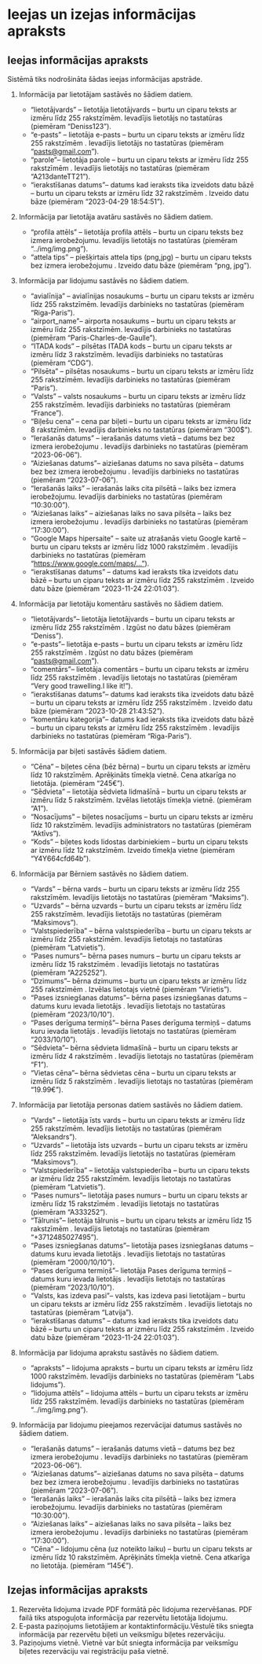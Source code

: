  # Ieejas un izejas informācijas apraksts
 ##  Ieejas informācijas apraksts

Sistēmā tiks nodrošināta šādas ieejas informācijas apstrāde.
1. Informācija par lietotājam sastāvēs no šādiem datiem.
   - “lietotājvards” – lietotāja lietotājvards – burtu un ciparu teksts ar izmēru līdz 255 rakstzīmēm. Ievadījis lietotājs no tastatūras (piemēram “Deniss123”).
   - “e-pasts” – lietotāja e-pasts – burtu un ciparu teksts ar izmēru līdz 255 rakstzīmēm . Ievadījis lietotājs no tastatūras (piemēram “pasts@gmail.com”).
   - “parole”– lietotāja parole – burtu un ciparu teksts ar izmēru līdz 255 rakstzīmēm . Ievadījis lietotājs no tastatūras (piemēram “A213danteTT21”).
   - “ierakstīšanas datums”– datums kad ieraksts tika izveidots datu bāzē – burtu un ciparu teksts ar izmēru līdz 32 rakstzīmēm . Izveido datu bāze (piemēram “2023-04-29 18:54:51”).
2. Informācija par lietotāja avatāru  sastāvēs no šādiem datiem.
   -	“profila attēls” – lietotāja profila attēls – burtu un ciparu teksts bez izmera ierobežojumu. Ievadījis lietotājs no tastatūras (piemēram “../img/img.png”).
   -	“attela tips” – piešķirtais attela tips (png,jpg) – burtu un ciparu teksts bez izmera ierobežojumu . Izveido datu bāze (piemēram “png, jpg”).
3. Informācija par lidojumu sastāvēs no šādiem datiem.
   -	“avialīnija” – avialīnijas nosaukums – burtu un ciparu teksts ar izmēru līdz 255 rakstzīmēm. Ievadījis darbinieks no tastatūras (piemēram “Riga-Paris”).
   -	“airport_name”– airporta nosaukums – burtu un ciparu teksts ar izmēru līdz 255 rakstzīmēm. Ievadījis darbinieks no tastatūras (piemēram “Paris-Charles-de-Gaulle”).
   -	“ITADA kods” – pilsētas ITADA kods – burtu un ciparu teksts ar izmēru līdz 3 rakstzīmēm. Ievadījis darbinieks no tastatūras (piemēram “CDG”).
   -	“Pilsēta” – pilsētas nosaukums – burtu un ciparu teksts ar izmēru līdz 255 rakstzīmēm. Ievadījis darbinieks no tastatūras (piemēram “Paris”).
   -	“Valsts” – valsts nosaukums – burtu un ciparu teksts ar izmēru līdz 255 rakstzīmēm. Ievadījis darbinieks no tastatūras (piemēram “France”).
   -	“Biļešu cena” – cena par biļeti – burtu un ciparu teksts ar izmēru līdz 8 rakstzīmēm. Ievadījis darbinieks no tastatūras (piemēram “300$”).
   -	“Ierašanās datums” – ierašanās datums vietā – datums bez bez izmera ierobežojumu . Ievadījis darbinieks no tastatūras (piemēram “2023-06-06”).
   -	“Aiziešanas datums”– aiziešanas datums no sava pilsēta – datums bez bez izmera ierobežojumu . Ievadījis darbinieks no tastatūras (piemēram “2023-07-06”).
   -	“Ierašanās laiks” – ierašanās laiks cita pilsētā – laiks bez izmera ierobežojumu. Ievadījis darbinieks no tastatūras (piemēram “10:30:00”).
   -	“Aiziešanas laiks” – aiziešanas laiks no sava pilsēta – laiks bez izmera ierobežojumu . Ievadījis darbinieks no tastatūras (piemēram “17:30:00”).
   -	“Google Maps hipersaite” – saite uz atrašanās vietu Google kartē – burtu un ciparu teksts ar izmēru līdz 1000 rakstzīmēm . Ievadījis darbinieks no tastatūras (piemēram “https://www.google.com/maps/...”).
   -	“ierakstīšanas datums” – datums kad ieraksts tika izveidots datu bāzē – burtu un ciparu teksts ar izmēru līdz 255 rakstzīmēm . Izveido datu bāze (piemēram “2023-11-24 22:01:03”).
4. Informācija par lietotāju komentāru sastāvēs no šādiem datiem.
   -	“lietotājvards”– lietotāja lietotājvards – burtu un ciparu teksts ar izmēru līdz 255 rakstzīmēm . Izgūst no datu bāzes (piemēram “Deniss”).
   -	“e-pasts”– lietotāja e-pasts – burtu un ciparu teksts ar izmēru līdz 255 rakstzīmēm . Izgūst no datu bāzes (piemēram “pasts@gmail.com”).
   -	“comentārs”– lietotāja comentārs – burtu un ciparu teksts ar izmēru līdz 255 rakstzīmēm . Ievadījis lietotajs no tastatūras (piemēram “Very good trawelling.I like it!”).
   -	“ierakstīšanas datums”– datums kad ieraksts tika izveidots datu bāzē – burtu un ciparu teksts ar izmēru līdz 255 rakstzīmēm . Izveido datu bāze (piemēram “2023-10-28 21:43:52”).
   -	“komentāru kategorija”– datums kad ieraksts tika izveidots datu bāzē – burtu un ciparu teksts ar izmēru līdz 255 rakstzīmēm . Ievadījis darbinieks no tastatūras (piemēram “Riga-Paris”).

5. Informācija par biļeti sastāvēs šādiem datiem.
   -	“Cēna” – biļetes cēna (bēz bērna) – burtu un ciparu teksts ar izmēru līdz 10 rakstzīmēm. Aprēķināts tīmekļa vietnē. Cena atkarīga no lietotāja. (piemēram “245€”).
   -	“Sēdvieta” – lietotāja sēdvieta lidmašīnā – burtu un ciparu teksts ar izmēru līdz 5 rakstzīmēm. Izvēlas lietotājs tīmekļa vietnē. (piemēram “A1”).
   -	“Nosacījums” – biļetes nosacījums – burtu un ciparu teksts ar izmēru līdz 10 rakstzīmēm. Ievadījis administrators no tastatūras (piemēram “Aktīvs”).
   -	“Kods” – biļetes kods lidostas darbiniekiem – burtu un ciparu teksts ar izmēru līdz 12 rakstzīmēm. Izveido tīmekļa vietne (piemēram “Y4Y664cfd64b”).
6. Informācija par Bērniem sastāvēs no šādiem datiem.
   -	“Vards” – bērna vards – burtu un ciparu teksts ar izmēru līdz 255 rakstzīmēm. Ievadījis lietotājs no tastatūras (piemēram “Maksims”).
   -	“Uzvards” – bērna uzvards – burtu un ciparu teksts ar izmēru līdz 255 rakstzīmēm. Ievadījis lietotājs no tastatūras (piemēram “Maksimovs”).
   -	“Valstspiederība” – bērna valstspiederība – burtu un ciparu teksts ar izmēru līdz 255 rakstzīmēm. Ievadījis lietotajs no tastatūras (piemēram “Latvietis”).
   -	“Pases numurs”– bērna pases numurs – burtu un ciparu teksts ar izmēru līdz 15 rakstzīmēm . Ievadījis lietotajs no tastatūras (piemēram “A225252”).
   -	“Dzimums”– bērna dzimums – burtu un ciparu teksts ar izmēru līdz 255 rakstzīmēm . Izvēlas lietotajs vietnē (piemēram “Virietis”).
   -	“Pases izsniegšanas datums”– bērna pases izsniegšanas datums – datums kuru ievada lietotājs . Ievadījis lietotajs no tastatūras (piemēram “2023/10/10”).
   -	“Pases derīguma termiņš”– bērna Pases derīguma termiņš – datums kuru ievada lietotājs  . Ievadījis lietotajs no tastatūras (piemēram “2033/10/10”).
   -	“Sēdvieta”– bērna sēdvieta lidmašīnā – burtu un ciparu teksts ar izmēru līdz 4 rakstzīmēm . Ievadījis lietotajs no tastatūras (piemēram “F1”).
   -	“Vietas cēna”– bērna sēdvietas cēna – burtu un ciparu teksts ar izmēru līdz 5 rakstzīmēm . Ievadījis lietotajs no tastatūras (piemēram “19.99€”).
7. Informācija par lietotāja personas datiem sastāvēs no šādiem datiem.
   -	“Vards” – lietotāja īsts vards – burtu un ciparu teksts ar izmēru līdz 255 rakstzīmēm. Ievadījis lietotājs no tastatūras (piemēram “Aleksandrs”).
   -	“Uzvards” – lietotāja īsts uzvards – burtu un ciparu teksts ar izmēru līdz 255 rakstzīmēm. Ievadījis lietotājs no tastatūras (piemēram “Maksimovs”).
   -	“Valstspiederība” – lietotāja valstspiederība – burtu un ciparu teksts ar izmēru līdz 255 rakstzīmēm. Ievadījis lietotajs no tastatūras (piemēram “Latvietis”).
   -	“Pases numurs”– lietotāja pases numurs – burtu un ciparu teksts ar izmēru līdz 15 rakstzīmēm . Ievadījis lietotajs no tastatūras (piemēram “A333252”).
   -	“Tālrunis”– lietotāja tālrunis – burtu un ciparu teksts ar izmēru līdz 15 rakstzīmēm . Ievadījis lietotajs no tastatūras (piemēram “+3712485027495”).
   -	“Pases izsniegšanas datums”– lietotāja pases izsniegšanas datums – datums kuru ievada lietotājs . Ievadījis lietotajs no tastatūras (piemēram “2000/10/10”).
   -	“Pases derīguma termiņš”– lietotāja Pases derīguma termiņš – datums kuru ievada lietotājs  . Ievadījis lietotajs no tastatūras (piemēram “2023/10/10”). 
   -	“Valsts, kas izdeva pasi”– valsts, kas izdeva pasi lietotājam – burtu un ciparu teksts ar izmēru līdz 255 rakstzīmēm  . Ievadījis lietotajs no tastatūras (piemēram “Latvija”).
   -	“ierakstīšanas datums” – datums kad ieraksts tika izveidots datu bāzē – burtu un ciparu teksts ar izmēru līdz 255 rakstzīmēm . Izveido datu bāze (piemēram “2023-11-24 22:01:03”).
8. Informācija par lidojuma aprakstu sastāvēs no šādiem datiem.
   -	“apraksts” – lidojuma apraksts – burtu un ciparu teksts ar izmēru līdz 1000 rakstzīmēm. Ievadījis darbinieks no tastatūras (piemēram “Labs lidojums”).
   -	“lidojuma attēls” – lidojuma attēls – burtu un ciparu teksts ar izmēru līdz 255 rakstzīmēm. Ievadījis darbinieks no tastatūras (piemēram “../img/img.png”).
9. Informācija par lidojumu pieejamos rezervācijai datumus sastāvēs no šādiem datiem.
   -	“Ierašanās datums” – ierašanās datums vietā – datums bez bez izmera ierobežojumu . Ievadījis darbinieks no tastatūras (piemēram “2023-06-06”).
   -	“Aiziešanas datums”– aiziešanas datums no sava pilsēta – datums bez bez izmera ierobežojumu . Ievadījis darbinieks no tastatūras (piemēram “2023-07-06”).
   -	“Ierašanās laiks” – ierašanās laiks cita pilsētā – laiks bez izmera ierobežojumu. Ievadījis darbinieks no tastatūras (piemēram “10:30:00”).
   -	“Aiziešanas laiks” – aiziešanas laiks no sava pilsēta – laiks bez izmera ierobežojumu . Ievadījis darbinieks no tastatūras (piemēram “17:30:00”).
   -	“Cēna” – lidojumu cēna (uz noteikto laiku) – burtu un ciparu teksts ar izmēru līdz 10 rakstzīmēm. Aprēķināts tīmekļa vietnē. Cena atkarīga no lietotāja. (piemēram “145€”).

##  Izejas informācijas apraksts

1.	Rezervēta lidojuma izvade PDF formātā pēc lidojuma rezervēšanas. PDF failā tiks atspoguļota informācija par rezervētu lietotāja lidojumu. 
2.	E-pasta paziņojums lietotājiem ar kontaktinformāciju.Vēstulē tiks sniegta informācija par rezervētu biļeti un veiksmīgu biļetes rezervāciju.
3.	Paziņojums vietnē. Vietnē var būt sniegta informācija par veiksmīgu biļetes rezervāciju vai registrāciju paša vietnē.


